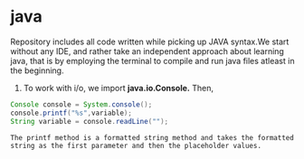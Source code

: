 # java

Repository includes all code written while picking up JAVA syntax.We start without any IDE, and rather take an independent approach about learning java, that is by employing the terminal to compile and run java files atleast in the beginning.

1. To work with i/o, we import **java.io.Console.** Then,
  
  ```java
  Console console = System.console();
  console.printf("%s",variable);
  String variable = console.readLine("");
  
  ```
    The printf method is a formatted string method and takes the formatted string as the first parameter and then the placeholder values.
